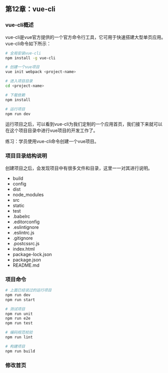 ## 第12章：vue-cli

### vue-cli概述

vue-cli是vue官方提供的一个官方命令行工具，它可用于快速搭建大型单页应用。vue-cli命令如下所示：

``` bash
# 全局安装vue-cli
npm install -g vue-cli

# 创建一个vue项目
vue init webpack <project-name>

# 进入项目目录
cd <project-name>

# 下载依赖
npm install

# 运行项目
npm run dev
```

运行项目之后，可以看到vue-cli为我们定制的一个应用首页，我们接下来就可以在这个项目目录中进行vue项目的开发工作了。

练习：学员使用vue-cli命令创建一个vue项目。

### 项目目录结构说明

创建项目之后，会发现项目中有很多文件和目录，这里一一对其进行说明。

* build
* config
* dist
* node_modules
* src
* static
* test
* .babelrc
* .editorconfig
* .eslintignore
* .eslintrc.js
* .gitignore
* .postcssrc.js
* index.html
* package-lock.json
* package.json
* README.md


### 项目命令

``` bash
# 上面已经说过的运行项目
npm run dev
npm run start

# 测试项目 
npm run unit
npm run e2e
npm run test

# 编码规范校验
npm run lint

# 构建项目
npm run build
```

### 修改首页







